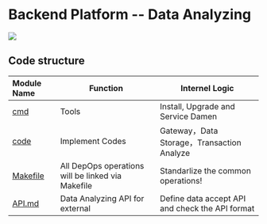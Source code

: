 Backend Platform -- Data Analyzing
=========

![](xx.jpg)

## Code structure
| Module Name | Function| Internel Logic |
|:-------------|--------------------------|---------------------------------------|
|[cmd](./cmd)|Tools | Install, Upgrade and Service Damen|
|[code](./code)|Implement Codes| Gateway，Data Storage，Transaction Analyze|
|[Makefile](./Makefile)| All DepOps operations will be linked via Makefile|Standarlize the common operations!|
|[API.md](./API.md)|Data Analyzing API for external| Define data accept API and check the API format|
